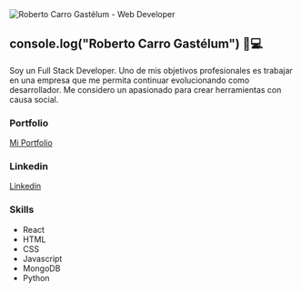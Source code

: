  <img src="https://res.cloudinary.com/robcg1102/image/upload/v1620958735/robcg1102_knidn8.png" alt="Roberto Carro Gastélum - Web Developer"> 

## console.log("Roberto Carro Gastélum") 🧑💻

Soy un Full Stack Developer. Uno de mis objetivos profesionales es trabajar en una empresa que me permita continuar evolucionando como desarrollador. Me considero un apasionado para crear herramientas con causa social.

### Portfolio

<a href="https://robcg1102.netlify.app/" target="_blank">Mi Portfolio</a>

### Linkedin

<a href="https://www.linkedin.com/in/roberto-carro/" target="_blank">Linkedin</a>

### Skills

* React
* HTML
* CSS
* Javascript
* MongoDB
* Python

<!--
**robcg1102/robcg1102** is a ✨ _special_ ✨ repository because its `README.md` (this file) appears on your GitHub profile.

Here are some ideas to get you started:

- 🔭 I’m currently working on ...
- 🌱 I’m currently learning ...
- 👯 I’m looking to collaborate on ...
- 🤔 I’m looking for help with ...
- 💬 Ask me about ...
- 📫 How to reach me: ...
- 😄 Pronouns: ...
- ⚡ Fun fact: ...
-->
